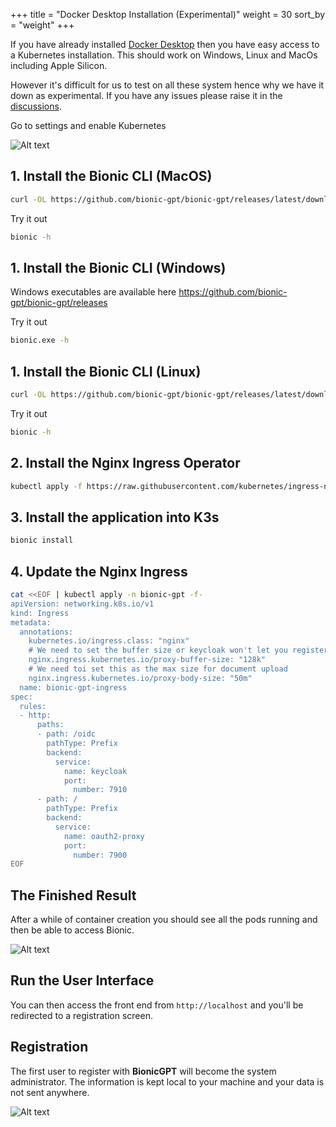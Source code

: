 +++
title = "Docker Desktop Installation (Experimental)"
weight = 30
sort_by = "weight"
+++

If you have already installed [Docker Desktop](https://www.docker.com/products/docker-desktop/) then you have easy access to a Kubernetes installation. This should work on Windows, Linux and MacOs including Apple Silicon.

However it's difficult for us to test on all these system hence why we have it down as experimental. If you have any issues please raise it in the [discussions](https://github.com/bionic-gpt/bionic-gpt/discussions).

Go to settings and enable Kubernetes

![Alt text](../docker-desktop.png "Docker Desktop")


## 1. Install the Bionic CLI (MacOS)

```sh
curl -OL https://github.com/bionic-gpt/bionic-gpt/releases/latest/download/bionic-cli-darwin && chmod +x ./bionic-cli-darwin && sudo mv ./bionic-cli-darwin /usr/local/bin/bionic
```

Try it out

```sh
bionic -h
```

## 1. Install the Bionic CLI (Windows)

Windows executables are available here https://github.com/bionic-gpt/bionic-gpt/releases

Try it out

```sh
bionic.exe -h
```

## 1. Install the Bionic CLI (Linux)

```sh
curl -OL https://github.com/bionic-gpt/bionic-gpt/releases/latest/download/bionic-cli-linux && chmod +x ./bionic-cli-linux && sudo mv ./bionic-cli-linux /usr/local/bin/bionic
```

Try it out

```sh
bionic -h
```

## 2. Install the Nginx Ingress Operator

```sh
kubectl apply -f https://raw.githubusercontent.com/kubernetes/ingress-nginx/controller-v1.10.0/deploy/static/provider/cloud/deploy.yaml
```

## 3. Install the application into K3s

```sh
bionic install
```

## 4. Update the Nginx Ingress

```sh
cat <<EOF | kubectl apply -n bionic-gpt -f-
apiVersion: networking.k8s.io/v1
kind: Ingress
metadata:
  annotations:
    kubernetes.io/ingress.class: "nginx"
    # We need to set the buffer size or keycloak won't let you register
    nginx.ingress.kubernetes.io/proxy-buffer-size: "128k"
    # We need toi set this as the max size for document upload
    nginx.ingress.kubernetes.io/proxy-body-size: "50m"
  name: bionic-gpt-ingress
spec:
  rules:
  - http:
      paths:
      - path: /oidc
        pathType: Prefix
        backend:
          service:
            name: keycloak
            port:
              number: 7910
      - path: /
        pathType: Prefix
        backend:
          service:
            name: oauth2-proxy
            port:
              number: 7900
EOF
```

## The Finished Result

After a while of container creation you should see all the pods running and then be able to access Bionic.


![Alt text](../bionic-startup-k9s.png "Bionic K9s")

## Run the User Interface

You can then access the front end from `http://localhost` and you'll be redirected to a registration screen.

## Registration

The first user to register with **BionicGPT** will become the system administrator. The information is kept local to your machine and your data is not sent anywhere.

![Alt text](../initial-screen.png "Start Screen")